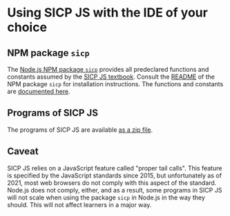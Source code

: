 # Using SICP JS with the IDE of your choice

## NPM package `sicp`

The [Node.js NPM package `sicp`](https://www.npmjs.com/package/sicp) provides all predeclared functions and constants assumed by the [SICP JS textbook](https://source-academy.github.io/sicp). Consult the [README](https://www.npmjs.com/package/sicp) of the NPM package `sicp` for installation instructions.
The functions and constants are [documented here](https://source-academy.github.io/source/source_4/global.html).

## Programs of SICP JS

The programs of SICP JS are available [as a zip file](https://source-academy.github.io/sicp/sicpjs.zip).

## Caveat

SICP JS relies on a JavaScript feature called "proper tail calls". This feature is specified by the JavaScript standards since 2015, but unfortunately as of 2021, most web browsers do not comply with this aspect of the standard. Node.js does not comply, either, and as a result, some programs in SICP JS will not scale when using the package `sicp` in Node.js in the way they should. This will not affect learners in a major way.
